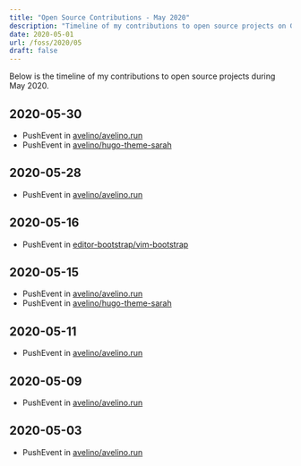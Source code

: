 ```yaml
---
title: "Open Source Contributions - May 2020"
description: "Timeline of my contributions to open source projects on GitHub during May 2020."
date: 2020-05-01
url: /foss/2020/05
draft: false
---
```


Below is the timeline of my contributions to open source projects during May 2020.

## 2020-05-30

- PushEvent in [avelino/avelino.run](https://github.com/avelino/avelino.run)
- PushEvent in [avelino/hugo-theme-sarah](https://github.com/avelino/hugo-theme-sarah)

## 2020-05-28

- PushEvent in [avelino/avelino.run](https://github.com/avelino/avelino.run)

## 2020-05-16

- PushEvent in [editor-bootstrap/vim-bootstrap](https://github.com/editor-bootstrap/vim-bootstrap)

## 2020-05-15

- PushEvent in [avelino/avelino.run](https://github.com/avelino/avelino.run)
- PushEvent in [avelino/hugo-theme-sarah](https://github.com/avelino/hugo-theme-sarah)

## 2020-05-11

- PushEvent in [avelino/avelino.run](https://github.com/avelino/avelino.run)

## 2020-05-09

- PushEvent in [avelino/avelino.run](https://github.com/avelino/avelino.run)

## 2020-05-03

- PushEvent in [avelino/avelino.run](https://github.com/avelino/avelino.run)

